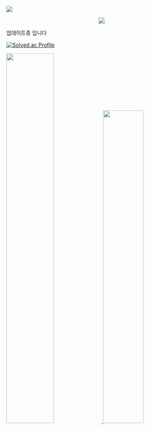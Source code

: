 <!-- 카운터 시작 -->
<a href="https://hits.seeyoufarm.com"><img src="https://hits.seeyoufarm.com/api/count/incr/badge.svg?url=https%3A%2F%2Fgithub.com%2Fkhchoi2023&count_bg=%2379C83D&title_bg=%23555555&icon=&icon_color=%23E7E7E7&title=hits&edge_flat=false"/></a>
<!-- 카운터 종료 -->

<!-- Welcom 시작 -->
<div align=center>
   <img src="https://capsule-render.vercel.app/api?type=waving&color=auto&height=200&section=header&text=WELCOME!&fontSize=90" />
</div>
<!-- Welcom 종료 -->

업데이트중 입니다


<!-- 백준 티어 -->
<!-- https://soo-vely-dev.tistory.com/159 -->
[![Solved.ac Profile](http://mazassumnida.wtf/api/v2/generate_badge?boj=백준아이디)](https://solved.ac/henize/)



<!-- Most Used Languages 시작 -->
<a href="s">
  <img src="https://github-readme-stats.vercel.app/api/top-langs/?username=khchoi2023&exclude_repo=dkssud8150.github.io&layout=compact&theme=great-gatsby" width="50%"/>
</a>
<!-- Most Used Languages 종료 -->


<!-- Github Stats 시작 -->
<!-- https://github.com/anuraghazra/github-readme-stats/blob/master/themes/README.md -->
<a href="s">
  <img src="https://github-readme-stats.vercel.app/api?username=khchoi2023&theme=great-gatsby&show_icons=true" width="46%" />
</a>
<!-- Github Stats 종료 -->



<!-- 깃허브 꾸미기 -->
<!-- https://yermi.tistory.com/entry/%EA%BF%80%ED%8C%81-Github-Readme-%EC%98%88%EC%81%98%EA%B2%8C-%EA%BE%B8%EB%AF%B8%EA%B8%B0-Readme-Header-Badge-Widget-%EB%93%B1 -->

<!-- 아이콘 -->
<!-- https://simpleicons.org/ -->

<!-- 백준 티어 -->
<!-- https://github.com/mazassumnida/mazassumnida -->


<!-- 3D 잔디 -->
<!-- https://h-owo-ld.tistory.com/264 -->
<!-- https://github.com/yoshi389111/github-profile-3d-contrib#step-4-add-image-to-readmemd -->




